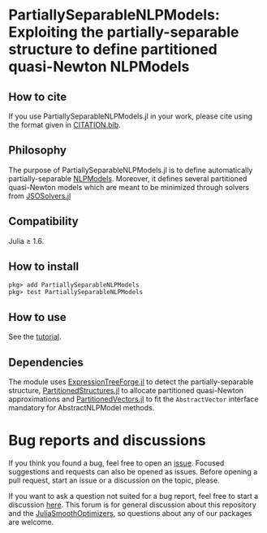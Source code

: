 # PartiallySeparableNLPModels: Exploiting the partially-separable structure to define partitioned quasi-Newton NLPModels

## How to cite
If you use PartiallySeparableNLPModels.jl in your work, please cite using the format given in [CITATION.bib](CITATION.bib).

## Philosophy
The purpose of PartiallySeparableNLPModels.jl is to define automatically partially-separable [NLPModels](https://github.com/JuliaSmoothOptimizers/NLPModels.jl).
Moreover, it defines several partitioned quasi-Newton models which are meant to be minimized through solvers from [JSOSolvers.jl](https://github.com/JuliaSmoothOptimizers/JSOSolvers.jl)

## Compatibility
Julia ≥ 1.6.

## How to install
```
pkg> add PartiallySeparableNLPModels
pkg> test PartiallySeparableNLPModels
```

## How to use 
See the [tutorial](https://JuliaSmoothOptimizers.github.io/PartiallySeparableNLPModels.jl/stable/tutorial/).

## Dependencies
The module uses [ExpressionTreeForge.jl](https://github.com/JuliaSmoothOptimizers/ExpressionTreeForge.jl) to detect the partially-separable structure, [PartitionedStructures.jl](https://github.com/JuliaSmoothOptimizers/PartitionedStructures.jl) to allocate partitioned quasi-Newton approximations and [PartitionedVectors.jl](https://github.com/JuliaSmoothOptimizers/PartitionedVectors.jl) to fit the `AbstractVector` interface mandatory for AbstractNLPModel methods.

# Bug reports and discussions
If you think you found a bug, feel free to open an [issue](https://github.com/JuliaSmoothOptimizers/PartiallySeparableNLPModels.jl/issues).
Focused suggestions and requests can also be opened as issues. Before opening a pull request, start an issue or a discussion on the topic, please.

If you want to ask a question not suited for a bug report, feel free to start a discussion [here](https://github.com/JuliaSmoothOptimizers/Organization/discussions). This forum is for general discussion about this repository and the [JuliaSmoothOptimizers](https://github.com/JuliaSmoothOptimizers), so questions about any of our packages are welcome.
